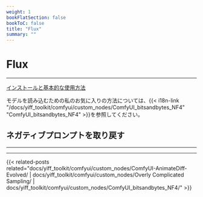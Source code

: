 ```yaml
---
weight: 1
bookFlatSection: false
bookToC: false
title: "Flux"
summary: ""
---
```


<!--markdownlint-disable MD025 MD033 -->

# Flux

---

[インストールと基本的な使用方法](https://comfyanonymous.github.io/ComfyUI_examples/flux/)

モデルを読み込むための私のお気に入りの方法については、{{< i18n-link "/docs/yiff_toolkit/comfyui/custom_nodes/ComfyUI_bitsandbytes_NF4" "ComfyUI_bitsandbytes_NF4" >}}を参照してください。

## ネガティブプロンプトを取り戻す

---

---

<!--
HUGO_SEARCH_EXCLUDE_START
-->
{{< related-posts related="docs/yiff_toolkit/comfyui/custom_nodes/ComfyUI-AnimateDiff-Evolved/ | docs/yiff_toolkit/comfyui/custom_nodes/Overly Complicated Sampling/ | docs/yiff_toolkit/comfyui/custom_nodes/ComfyUI_bitsandbytes_NF4/" >}}
<!--
HUGO_SEARCH_EXCLUDE_END
-->
